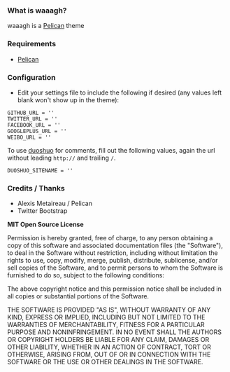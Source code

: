 ### What is waaagh?

waaagh is a [Pelican](https://github.com/getpelican/pelican) theme

### Requirements

* [Pelican](https://github.com/getpelican/pelican)

### Configuration

* Edit your settings file to include the following if desired (any values left blank won't show up in the theme):

```
GITHUB_URL = ''
TWITTER_URL = ''
FACEBOOK_URL = ''
GOOGLEPLUS_URL = ''
WEIBO_URL = ''
```

To use [duoshuo](http://duoshuo.com/) for comments, fill out the following values, again the url without leading `http://` and trailing `/`.

```
DUOSHUO_SITENAME = '' 
```

### Credits / Thanks

 * Alexis Metaireau / Pelican
 * Twitter Bootstrap

**MIT Open Source License**

Permission is hereby granted, free of charge, to any person obtaining a copy of this software and associated documentation files (the "Software"), to deal in the Software without restriction, including without limitation the rights to use, copy, modify, merge, publish, distribute, sublicense, and/or sell copies of the Software, and to permit persons to whom the Software is furnished to do so, subject to the following conditions:

The above copyright notice and this permission notice shall be included in all copies or substantial portions of the Software.

THE SOFTWARE IS PROVIDED "AS IS", WITHOUT WARRANTY OF ANY KIND, EXPRESS OR IMPLIED, INCLUDING BUT NOT LIMITED TO THE WARRANTIES OF MERCHANTABILITY, FITNESS FOR A PARTICULAR PURPOSE AND NONINFRINGEMENT. IN NO EVENT SHALL THE AUTHORS OR COPYRIGHT HOLDERS BE LIABLE FOR ANY CLAIM, DAMAGES OR OTHER LIABILITY, WHETHER IN AN ACTION OF CONTRACT, TORT OR OTHERWISE, ARISING FROM, OUT OF OR IN CONNECTION WITH THE SOFTWARE OR THE USE OR OTHER DEALINGS IN THE SOFTWARE.
